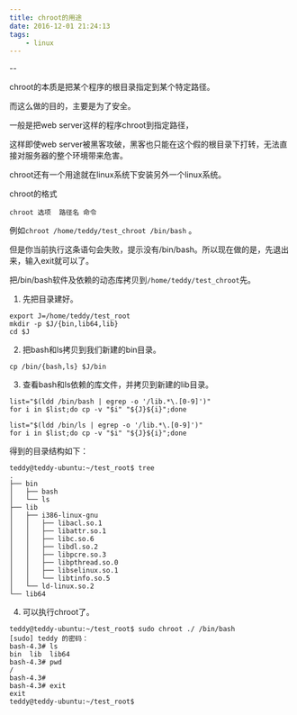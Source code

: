 ```yaml
---
title: chroot的用途
date: 2016-12-01 21:24:13
tags:
	- linux
---
```

--

chroot的本质是把某个程序的根目录指定到某个特定路径。

而这么做的目的，主要是为了安全。

一般是把web server这样的程序chroot到指定路径，

这样即使web server被黑客攻破，黑客也只能在这个假的根目录下打转，无法直接对服务器的整个环境带来危害。

chroot还有一个用途就在linux系统下安装另外一个linux系统。

chroot的格式
```
chroot 选项  路径名 命令
```
例如`chroot /home/teddy/test_chroot /bin/bash` 。

但是你当前执行这条语句会失败，提示没有/bin/bash。所以现在做的是，先退出来，输入exit就可以了。

把/bin/bash软件及依赖的动态库拷贝到`/home/teddy/test_chroot`先。

1. 先把目录建好。
```
export J=/home/teddy/test_root
mkdir -p $J/{bin,lib64,lib}
cd $J
```
2. 把bash和ls拷贝到我们新建的bin目录。
```
cp /bin/{bash,ls} $J/bin
```
3. 查看bash和ls依赖的库文件，并拷贝到新建的lib目录。
```
list="$(ldd /bin/bash | egrep -o '/lib.*\.[0-9]')"
for i in $list;do cp -v "$i" "${J}${i}";done

list="$(ldd /bin/ls | egrep -o '/lib.*\.[0-9]')"
for i in $list;do cp -v "$i" "${J}${i}";done
```
得到的目录结构如下：
```
teddy@teddy-ubuntu:~/test_root$ tree
.
├── bin
│   ├── bash
│   └── ls
├── lib
│   ├── i386-linux-gnu
│   │   ├── libacl.so.1
│   │   ├── libattr.so.1
│   │   ├── libc.so.6
│   │   ├── libdl.so.2
│   │   ├── libpcre.so.3
│   │   ├── libpthread.so.0
│   │   ├── libselinux.so.1
│   │   └── libtinfo.so.5
│   └── ld-linux.so.2
└── lib64
```
4. 可以执行chroot了。
```
teddy@teddy-ubuntu:~/test_root$ sudo chroot ./ /bin/bash
[sudo] teddy 的密码： 
bash-4.3# ls
bin  lib  lib64
bash-4.3# pwd
/
bash-4.3# 
bash-4.3# exit
exit
teddy@teddy-ubuntu:~/test_root$ 
```
